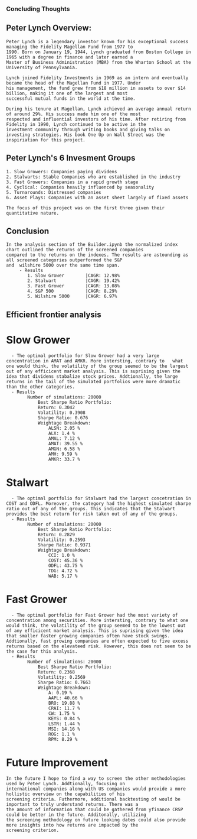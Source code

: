 ### Concluding Thoughts

## Peter Lynch Overview:

    Peter Lynch is a legendary investor known for his exceptional success managing the Fidelity Magellan Fund from 1977 to
    1990. Born on January 19, 1944, Lynch graduated from Boston College in 1965 with a degree in finance and later earned a
    Master of Business Administration (MBA) from the Wharton School at the University of Pennsylvania.
    
    Lynch joined Fidelity Investments in 1969 as an intern and eventually became the head of the Magellan Fund in 1977. Under
    his management, the fund grew from $18 million in assets to over $14 billion, making it one of the largest and most
    successful mutual funds in the world at the time.
    
    During his tenure at Magellan, Lynch achieved an average annual return of around 29%. His success made him one of the most
    respected and influential investors of his time. After retiring from Fidelity in 1990, Lynch continued to be active in the
    investment community through writing books and giving talks on investing strategies. His book One Up on Wall Street was the
    inspiriation for this project.

## Peter Lynch's 6 Invesment Groups 

    1. Slow Growers: Companies paying dividens 
    2. Stalwarts: Stable Companies who are established in the industry
    3. Fast Growers: Companies in a rapid growth stage
    4. Cyclical: Companies heavily influenced by seasonality
    5. Turnarounds: Distressed companies
    6. Asset Plays: Companies with an asset sheet largely of fixed assets
        
    The focus of this project was on the first three given their quantitative nature.
    
## Conclusion 
    
    In the analysis section of the Builder.ipynb the normalized index chart outlined the returns of the screened companies 
    compared to the returns on the indexes. The results are astounding as all screened categories outperformed the S&P 
    and  wilshire 5000 over the same time span.
         - Results 
            1. Slow Grower        |CAGR: 12.98%
            2. Stalwart           |CAGR: 19.42%
            3. Fast Grower        |CAGR: 13.08%
            4. S&P 500            |CAGR: 8.29% 
            5. Wilshire 5000      |CAGR: 6.97%
        
## Efficient frontier analysis

  # Slow Grower
      - The optimal portfolio for Slow Grower had a very large concentration in AMAT and AMKR. More intersting, contrary to   what one would think, the volatility of the group seemed to be the largest out of any efficicent market analysis. This is suprising given the idea that dividens stabalize stock prices. Addtionally, the large returns in the tail of the simulated portfolios were more dramatic than the other categories. 
      - Results 
            Number of simulations: 20000
                Best Sharpe Ratio Portfolio:
                Return: 0.3042
                Volatility: 0.3908
                Sharpe Ratio: 0.676
                Weightage Breakdown:
                    ALSN: 2.05 %
                    ALX: 1.4 %
                    AMAL: 7.12 %
                    AMAT: 39.55 %
                    AMGN: 6.58 %
                    AMH: 9.59 %
                    AMKR: 33.7 %
                    
  # Stalwart
      - The optimal portfolio for Stalwart had the largest concetration in COST and ODFL. Moreover, the category had the highest simulated sharpe ratio out of any of the groups. This indicates that the Stalwart provides the best return for risk taken out of any of the groups. 
      - Results 
            Number of simulations: 20000
                Best Sharpe Ratio Portfolio:
                Return: 0.2829
                Volatility: 0.2593
                Sharpe Ratio: 0.9371
                Weightage Breakdown:
                    CCI: 1.0 %
                    COST: 45.36 %
                    ODFL: 43.75 %
                    TDG: 4.72 %
                    WAB: 5.17 %
                    
  # Fast Grower
      - The optimal portfolio for Fast Grower had the most variety of concentration among securities. More intersting, contrary to what one would think, the volatility of the group seemed to be the lowest out of any efficicent market analysis. This is suprising given the idea that smaller faster growing companies often have stock swings. Addtionally, fast growing companies are often expected to five excess returns based on the elevateed risk. However, this does not seem to be the case for this analysis. 
      - Results 
            Number of simulations: 20000
                Best Sharpe Ratio Portfolio:
                Return: 0.2368
                Volatility: 0.2569
                Sharpe Ratio: 0.7663
                Weightage Breakdown:
                    A: 0.19 %
                    AAPL: 40.66 %
                    BRO: 19.88 %
                    CRAI: 11.7 %
                    CW: 1.75 %
                    KEYS: 0.84 %
                    LSTR: 1.44 %
                    MSI: 14.16 %
                    ROG: 1.1 %
                    RPM: 8.29 %
    
# Future Improvement

    In the future I hope to find a way to screen the other methodologies used by Peter Lynch. Addtionally, focusing on
    international companies along with US companies would provide a more hollistic overview on the capabilities of his
    screening criteria. Futhermore, additional backtesting of would be important to truly understand returns. There was a 
    the amount of information that could be gathered from yfinance CRSP could be better in the future. Additonally, utilizing
    the screening methodology on future looking dates could also provide more insights into how returns are impacted by the
    screening criterion. 
    
    